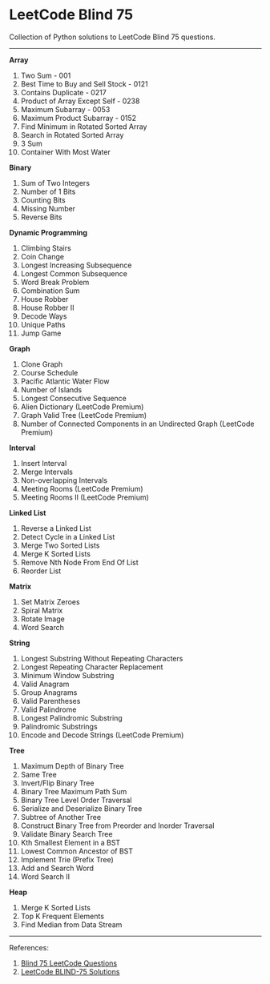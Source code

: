 # LeetCode Blind 75

Collection of Python solutions to LeetCode Blind 75 questions.

---

**Array**

1. Two Sum - 001
2. Best Time to Buy and Sell Stock - 0121
3. Contains Duplicate - 0217
4. Product of Array Except Self - 0238
5. Maximum Subarray - 0053
6. Maximum Product Subarray - 0152
7. Find Minimum in Rotated Sorted Array
8. Search in Rotated Sorted Array
9. 3 Sum
10. Container With Most Water

**Binary**

1. Sum of Two Integers
2. Number of 1 Bits
3. Counting Bits
4. Missing Number
5. Reverse Bits

**Dynamic Programming**

1. Climbing Stairs
2. Coin Change
3. Longest Increasing Subsequence
4. Longest Common Subsequence
5. Word Break Problem
6. Combination Sum
7. House Robber
8. House Robber II
9. Decode Ways
10. Unique Paths
11. Jump Game

**Graph**

1. Clone Graph
2. Course Schedule
3. Pacific Atlantic Water Flow
4. Number of Islands
5. Longest Consecutive Sequence
6. Alien Dictionary (LeetCode Premium)
7. Graph Valid Tree (LeetCode Premium)
8. Number of Connected Components in an Undirected Graph (LeetCode Premium)

**Interval**

1. Insert Interval
2. Merge Intervals
3. Non-overlapping Intervals
4. Meeting Rooms (LeetCode Premium)
5. Meeting Rooms II (LeetCode Premium)

**Linked List**

1. Reverse a Linked List
2. Detect Cycle in a Linked List
3. Merge Two Sorted Lists
4. Merge K Sorted Lists
5. Remove Nth Node From End Of List
6. Reorder List

**Matrix**

1. Set Matrix Zeroes
2. Spiral Matrix
3. Rotate Image
4. Word Search

**String**

1. Longest Substring Without Repeating Characters
2. Longest Repeating Character Replacement
3. Minimum Window Substring
4. Valid Anagram
5. Group Anagrams
6. Valid Parentheses
7. Valid Palindrome
8. Longest Palindromic Substring
9. Palindromic Substrings
10. Encode and Decode Strings (LeetCode Premium)

**Tree**

1. Maximum Depth of Binary Tree
2. Same Tree
3. Invert/Flip Binary Tree
4. Binary Tree Maximum Path Sum
5. Binary Tree Level Order Traversal
6. Serialize and Deserialize Binary Tree
7. Subtree of Another Tree
8. Construct Binary Tree from Preorder and Inorder Traversal
9. Validate Binary Search Tree
10. Kth Smallest Element in a BST
11. Lowest Common Ancestor of BST
12. Implement Trie (Prefix Tree)
13. Add and Search Word
14. Word Search II

**Heap**

1. Merge K Sorted Lists
2. Top K Frequent Elements
3. Find Median from Data Stream

---

References:

1. [Blind 75 LeetCode Questions](https://leetcode.com/discuss/general-discussion/460599/blind-75-leetcode-questions)
2. [LeetCode BLIND-75 Solutions](https://youtube.com/playlist?list=PLot-Xpze53ldVwtstag2TL4HQhAnC8ATf&si=voYfyCjt6oXgk7J8)
